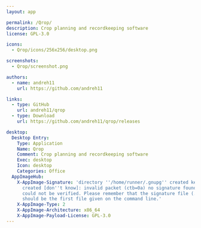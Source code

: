 ```yaml
---
layout: app

permalink: /Qrop/
description: Crop planning and recordkeeping software
license: GPL-3.0

icons:
  - Qrop/icons/256x256/desktop.png

screenshots:
  - Qrop/screenshot.png

authors:
  - name: andreh11
    url: https://github.com/andreh11

links:
  - type: GitHub
    url: andreh11/qrop
  - type: Download
    url: https://github.com/andreh11/qrop/releases

desktop:
  Desktop Entry:
    Type: Application
    Name: Qrop
    Comment: Crop planning and recordkeeping software
    Exec: desktop
    Icon: desktop
    Categories: Office
  AppImageHub:
    X-AppImage-Signature: 'directory ''/home/runner/.gnupg'' created keybox ''/home/runner/.gnupg/pubring.kbx''
      created [don''t know]: invalid packet (ctb=0a) no signature found the signature
      could not be verified. Please remember that the signature file (.sig or .asc)
      should be the first file given on the command line.'
    X-AppImage-Type: 2
    X-AppImage-Architecture: x86_64
    X-AppImage-Payload-License: GPL-3.0
---
```

